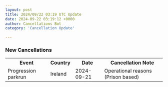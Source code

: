 ```yaml
---
layout: post
title: 2024/09/22 03:19 UTC Update
date: 2024-09-22 03:19:12 +0000
author: Cancellations Bot
category: 'Cancellation Update'

---
```


<h3>New Cancellations</h3>
<div class='hscrollable'>
<table style='width: 100%'>
    <tr>
        <th>Event</th>
        <th>Country</th>
        <th>Date</th>
        <th>Cancellation Note</th>
    </tr>
    <tr>
        <td>Progression parkrun</td>
        <td>Ireland</td>
        <td>2024-09-21</td>
        <td>Operational reasons (Prison based)</td>
    </tr>
</table>
</div>
